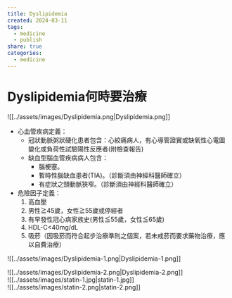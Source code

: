 ```yaml
---
title: Dyslipidemia
created: 2024-03-11
tags:
  - medicine
  - publish
share: true
categories:
  - medicine
---
```

# Dyslipidemia何時要治療  
  
![[../assets/images/Dyslipidemia.png|Dyslipidemia.png]]  
* 心血管疾病定義：  
	* 冠狀動脈粥狀硬化患者包含：心絞痛病人，有心導管證實或缺氧性心電圖變化或負荷性試驗陽性反應者(附檢查報告)  
	* 缺血型腦血管疾病病人包含：  
		* 腦梗塞。  
		* 暫時性腦缺血患者(TIA)。（診斷須由神經科醫師確立）  
		* 有症狀之頸動脈狹窄。（診斷須由神經科醫師確立）  
* 危險因子定義：  
	1. 高血壓  
	2. 男性≧45歲，女性≧55歲或停經者  
	3. 有早發性冠心病家族史(男性≦55歲，女性≦65歲)  
	4. HDL-C<40mg/dL  
	5. 吸菸（因吸菸而符合起步治療準則之個案，若未戒菸而要求藥物治療，應以自費治療）  
  
![[../assets/images/Dyslipidemia-1.png|Dyslipidemia-1.png]]  
  
![[../assets/images/Dyslipidemia-2.png|Dyslipidemia-2.png]]  
![[../assets/images/statin-1.jpg|statin-1.jpg]]  
![[../assets/images/statin-2.png|statin-2.png]]